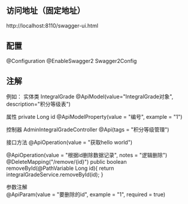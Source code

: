 ## 访问地址（固定地址）
http://localhost:8110/swagger-ui.html
## 配置
@Configuration
@EnableSwagger2
Swagger2Config
## 注解
例如：
实体类  IntegralGrade
@ApiModel(value="IntegralGrade对象", description="积分等级表")

属性  private Long id
@ApiModelProperty(value = "编号", example = "1")

控制器  AdminIntegralGradeController
@Api(tags = "积分等级管理")

接口方法
@ApiOperation(value = "获取hello world")

@ApiOperation(value = "根据id删除数据记录", notes = "逻辑删除")
    @DeleteMapping("/remove/{id}")
    public boolean removeById(@PathVariable Long id){
        return integralGradeService.removeById(id);
    }
    
参数注解    
@ApiParam(value = "要删除的id", example = "1", required = true)
